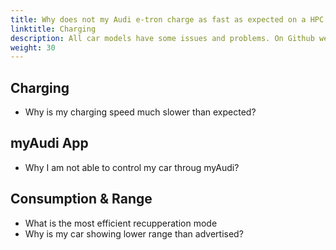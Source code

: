 ```yaml
---
title: Why does not my Audi e-tron charge as fast as expected on a HPC
linktitle: Charging
description: All car models have some issues and problems. On Github we have gathered most of the issues owners experience with the cars. 
weight: 30
---
```


## Charging

- Why is my charging speed much slower than expected?

## myAudi App

- Why I am not able to control my car throug myAudi? 
  
## Consumption & Range

- What is the most efficient recupperation mode
- Why is my car showing lower range than advertised?
